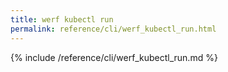 ```yaml
---
title: werf kubectl run
permalink: reference/cli/werf_kubectl_run.html
---
```


{% include /reference/cli/werf_kubectl_run.md %}
